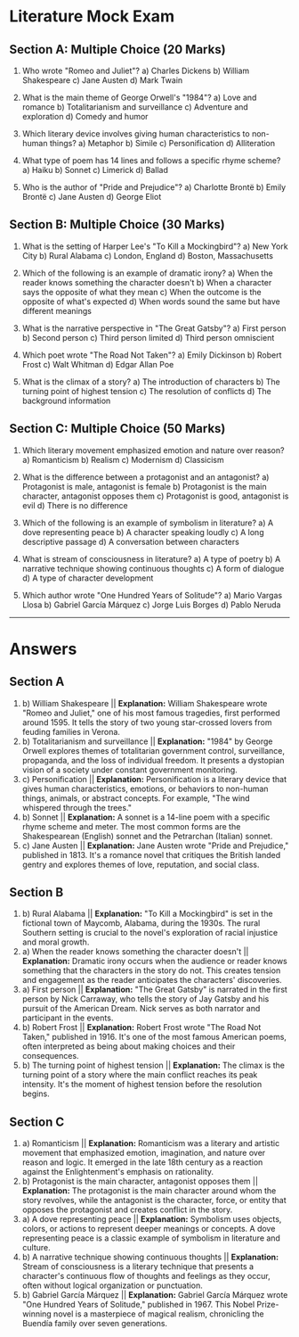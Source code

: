 # Literature Mock Exam

## Section A: Multiple Choice (20 Marks)

1.  Who wrote "Romeo and Juliet"?
    a) Charles Dickens
    b) William Shakespeare
    c) Jane Austen
    d) Mark Twain

2.  What is the main theme of George Orwell's "1984"?
    a) Love and romance
    b) Totalitarianism and surveillance
    c) Adventure and exploration
    d) Comedy and humor

3.  Which literary device involves giving human characteristics to non-human things?
    a) Metaphor
    b) Simile
    c) Personification
    d) Alliteration

4.  What type of poem has 14 lines and follows a specific rhyme scheme?
    a) Haiku
    b) Sonnet
    c) Limerick
    d) Ballad

5.  Who is the author of "Pride and Prejudice"?
    a) Charlotte Brontë
    b) Emily Brontë
    c) Jane Austen
    d) George Eliot

## Section B: Multiple Choice (30 Marks)

1.  What is the setting of Harper Lee's "To Kill a Mockingbird"?
    a) New York City
    b) Rural Alabama
    c) London, England
    d) Boston, Massachusetts

2.  Which of the following is an example of dramatic irony?
    a) When the reader knows something the character doesn't
    b) When a character says the opposite of what they mean
    c) When the outcome is the opposite of what's expected
    d) When words sound the same but have different meanings

3.  What is the narrative perspective in "The Great Gatsby"?
    a) First person
    b) Second person
    c) Third person limited
    d) Third person omniscient

4.  Which poet wrote "The Road Not Taken"?
    a) Emily Dickinson
    b) Robert Frost
    c) Walt Whitman
    d) Edgar Allan Poe

5.  What is the climax of a story?
    a) The introduction of characters
    b) The turning point of highest tension
    c) The resolution of conflicts
    d) The background information

## Section C: Multiple Choice (50 Marks)

1.  Which literary movement emphasized emotion and nature over reason?
    a) Romanticism
    b) Realism
    c) Modernism
    d) Classicism

2.  What is the difference between a protagonist and an antagonist?
    a) Protagonist is male, antagonist is female
    b) Protagonist is the main character, antagonist opposes them
    c) Protagonist is good, antagonist is evil
    d) There is no difference

3.  Which of the following is an example of symbolism in literature?
    a) A dove representing peace
    b) A character speaking loudly
    c) A long descriptive passage
    d) A conversation between characters

4.  What is stream of consciousness in literature?
    a) A type of poetry
    b) A narrative technique showing continuous thoughts
    c) A form of dialogue
    d) A type of character development

5.  Which author wrote "One Hundred Years of Solitude"?
    a) Mario Vargas Llosa
    b) Gabriel García Márquez
    c) Jorge Luis Borges
    d) Pablo Neruda

---

# Answers

## Section A

1.  b) William Shakespeare || **Explanation:** William Shakespeare wrote "Romeo and Juliet," one of his most famous tragedies, first performed around 1595. It tells the story of two young star-crossed lovers from feuding families in Verona.
2.  b) Totalitarianism and surveillance || **Explanation:** "1984" by George Orwell explores themes of totalitarian government control, surveillance, propaganda, and the loss of individual freedom. It presents a dystopian vision of a society under constant government monitoring.
3.  c) Personification || **Explanation:** Personification is a literary device that gives human characteristics, emotions, or behaviors to non-human things, animals, or abstract concepts. For example, "The wind whispered through the trees."
4.  b) Sonnet || **Explanation:** A sonnet is a 14-line poem with a specific rhyme scheme and meter. The most common forms are the Shakespearean (English) sonnet and the Petrarchan (Italian) sonnet.
5.  c) Jane Austen || **Explanation:** Jane Austen wrote "Pride and Prejudice," published in 1813. It's a romance novel that critiques the British landed gentry and explores themes of love, reputation, and social class.

## Section B

1.  b) Rural Alabama || **Explanation:** "To Kill a Mockingbird" is set in the fictional town of Maycomb, Alabama, during the 1930s. The rural Southern setting is crucial to the novel's exploration of racial injustice and moral growth.
2.  a) When the reader knows something the character doesn't || **Explanation:** Dramatic irony occurs when the audience or reader knows something that the characters in the story do not. This creates tension and engagement as the reader anticipates the characters' discoveries.
3.  a) First person || **Explanation:** "The Great Gatsby" is narrated in the first person by Nick Carraway, who tells the story of Jay Gatsby and his pursuit of the American Dream. Nick serves as both narrator and participant in the events.
4.  b) Robert Frost || **Explanation:** Robert Frost wrote "The Road Not Taken," published in 1916. It's one of the most famous American poems, often interpreted as being about making choices and their consequences.
5.  b) The turning point of highest tension || **Explanation:** The climax is the turning point of a story where the main conflict reaches its peak intensity. It's the moment of highest tension before the resolution begins.

## Section C

1.  a) Romanticism || **Explanation:** Romanticism was a literary and artistic movement that emphasized emotion, imagination, and nature over reason and logic. It emerged in the late 18th century as a reaction against the Enlightenment's emphasis on rationality.
2.  b) Protagonist is the main character, antagonist opposes them || **Explanation:** The protagonist is the main character around whom the story revolves, while the antagonist is the character, force, or entity that opposes the protagonist and creates conflict in the story.
3.  a) A dove representing peace || **Explanation:** Symbolism uses objects, colors, or actions to represent deeper meanings or concepts. A dove representing peace is a classic example of symbolism in literature and culture.
4.  b) A narrative technique showing continuous thoughts || **Explanation:** Stream of consciousness is a literary technique that presents a character's continuous flow of thoughts and feelings as they occur, often without logical organization or punctuation.
5.  b) Gabriel García Márquez || **Explanation:** Gabriel García Márquez wrote "One Hundred Years of Solitude," published in 1967. This Nobel Prize-winning novel is a masterpiece of magical realism, chronicling the Buendía family over seven generations.
